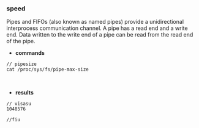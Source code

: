 ### speed
Pipes and FIFOs (also known as named pipes) provide a unidirectional
interprocess communication channel.  A pipe has a read end and a
write end.  Data written to the write end of a pipe can be read from
the read end of the pipe.

- **commands**
```
// pipesize
cat /proc/sys/fs/pipe-max-size
```

<br>

- **results**

```
// visasu
1048576

//fiu

```
